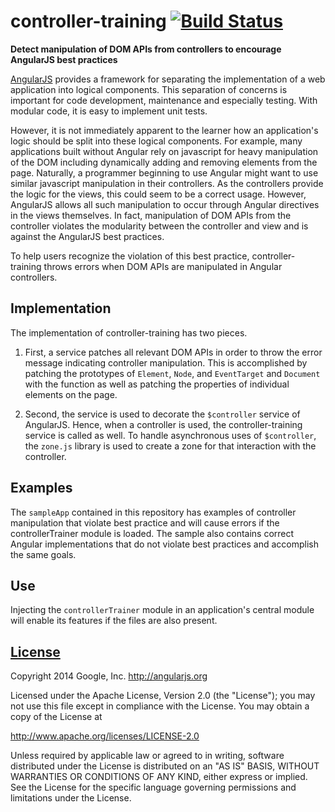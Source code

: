 controller-training [![Build Status](https://travis-ci.org/ealtenho/controller-training.svg?branch=master)](https://travis-ci.org/ealtenho/controller-training)
===================

**Detect manipulation of DOM APIs from controllers to encourage AngularJS best practices**

[AngularJS](https://angularjs.org/) provides a framework for separating the implementation of a web application into logical components. This separation of concerns is important for code development, maintenance and especially testing. With modular code, it is easy to implement unit tests.

However, it is not immediately apparent to the learner how an application's logic should be split into these logical components. For example, many applications built without Angular rely on javascript for heavy manipulation of the DOM including dynamically adding and removing elements from the page. Naturally, a programmer beginning to use Angular might want to use similar javascript manipulation in their controllers. As the controllers provide the logic for the views, this could seem to be a correct usage. However, AngularJS allows all such manipulation to occur through Angular directives in the views themselves. In fact, manipulation of DOM APIs from the controller violates the modularity between the controller and view and is against the AngularJS best practices.

To help users recognize the violation of this best practice, controller-training throws errors when DOM APIs are manipulated in Angular controllers.

Implementation
--------------

The implementation of controller-training has two pieces.

1. First, a service patches all relevant DOM APIs in order to throw the error message indicating controller manipulation. This is accomplished by patching the prototypes of `Element`, `Node`, and `EventTarget` and `Document` with the function as well as patching the properties of individual elements on the page.

2. Second, the service is used to decorate the `$controller` service of AngularJS. Hence, when a controller is used, the controller-training service is called as well. To handle asynchronous uses of `$controller`, the `zone.js` library is used to create a zone for that interaction with the controller.

Examples
-------------

The `sampleApp` contained in this repository has examples of controller manipulation that violate best practice and will cause errors if the controllerTrainer module is loaded. The sample also contains correct Angular implementations that do not violate best practices and accomplish the same goals.

Use
------------

Injecting the `controllerTrainer` module in an application's central module will enable its features if the files are also present.

[License](LICENSE)
------------------
Copyright 2014 Google, Inc. http://angularjs.org

Licensed under the Apache License, Version 2.0 (the "License");
you may not use this file except in compliance with the License.
You may obtain a copy of the License at

   http://www.apache.org/licenses/LICENSE-2.0

Unless required by applicable law or agreed to in writing, software
distributed under the License is distributed on an "AS IS" BASIS,
WITHOUT WARRANTIES OR CONDITIONS OF ANY KIND, either express or implied.
See the License for the specific language governing permissions and
limitations under the License.